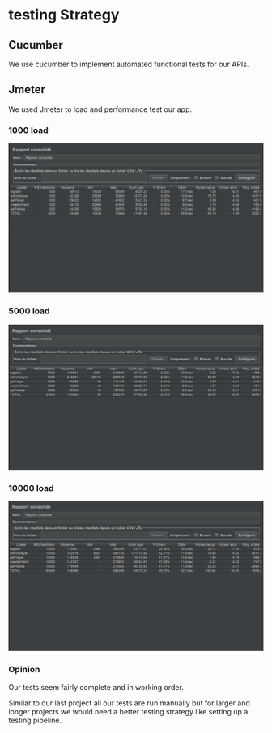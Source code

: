 # testing Strategy

## Cucumber

We use cucumber to implement automated functional tests for our APIs.

## Jmeter

We used Jmeter to load and performance test our app.

### 1000 load
![pour1000](pics/Pour01000.PNG)

### 5000 load
![pour5000](pics/Pour05000.PNG)

### 10000 load
![pour10000](pics/Pour10000.PNG)

### Opinion

Our tests seem fairly complete and in working order.

Similar to our last project all our tests are run manually but for larger and longer projects we would need a better testing strategy like setting up a testing pipeline.
